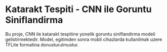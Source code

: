 # Katarakt Tespiti - CNN ile Goruntu Siniflandirma
Bu proje, CNN ile katarakt tespitine yonelik goruntu siniflandirma modeli gelistirmektedir. Model, egitimden sonra mobil cihazlarda kullanilmak uzere TFLite formatina donusturulmustur.
